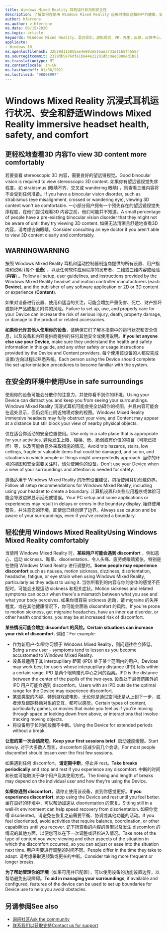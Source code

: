 ```yaml
---
title: Windows Mixed Reality 耳机运行状况和安全性
description: 了解如何在使用 Windows Mixed Reality 应用时使自己和用户的健康、安全、舒适。
author: hferrone
ms.author: v-hferrone
ms.date: 09/15/2020
ms.topic: article
keywords: Windows Mixed Reality，混合现实，虚拟现实，VR，先生，反馈，反馈中心，bug
appliesto:
- Windows 10
ms.openlocfilehash: 32b29d11585bae4e803e516ae3733e1165f45587
ms.sourcegitcommit: 2329db5a76dfe1b844e21291dbc8ee3888ed1b81
ms.translationtype: MT
ms.contentlocale: zh-CN
ms.lasthandoff: 01/08/2021
ms.locfileid: "98008997"
---
```

# <a name="windows-mixed-reality-immersive-headset-health-safety-and-comfort"></a><span data-ttu-id="65249-104">Windows Mixed Reality 沉浸式耳机运行状况、安全和舒适</span><span class="sxs-lookup"><span data-stu-id="65249-104">Windows Mixed Reality immersive headset health, safety, and comfort</span></span>

## <a name="to-view-3d-content-more-comfortably"></a><span data-ttu-id="65249-105">更轻松地查看3D 内容</span><span class="sxs-lookup"><span data-stu-id="65249-105">To view 3D content more comfortably</span></span>

<span data-ttu-id="65249-106">若要查看 stereoscopic 3D 内容，需要良好的望远镜视觉。</span><span class="sxs-lookup"><span data-stu-id="65249-106">Good binocular vision is required to view stereoscopic 3D content.</span></span> <span data-ttu-id="65249-107">如果你有望远镜视觉失序程度，如 strabismus (眼睛不齐、交叉或 wandering 眼睛) ，则查看三维内容将不会受到任何准备。</span><span class="sxs-lookup"><span data-stu-id="65249-107">If you have a binocular vision disorder, such as strabismus (eye misalignment, crossed or wandering eye), viewing 3D content won't be comfortable.</span></span> <span data-ttu-id="65249-108">一小部分用户拥有一个预先存在的望远镜视觉失序程度，在他们尝试观看3D 内容之前，他们可能并不知道。</span><span class="sxs-lookup"><span data-stu-id="65249-108">A small percentage of people have a pre-existing binocular vision disorder that they might not be aware of until they try viewing 3D content.</span></span> <span data-ttu-id="65249-109">如果无法清晰且舒适地查看3D 内容，请考虑咨询眼睛。</span><span class="sxs-lookup"><span data-stu-id="65249-109">Consider consulting an eye doctor if you aren't able to view 3D content clearly and comfortably.</span></span>

## <a name="warning"></a><span data-ttu-id="65249-110">WARNING</span><span class="sxs-lookup"><span data-stu-id="65249-110">WARNING</span></span>

<span data-ttu-id="65249-111">按照 Windows Mixed Reality 耳机和运动控制器制造商提供的所有设置、用户指南和说明 (每个 **设备**) ，以及任何软件应用程序的发布者、二维或三维内容或经验 (**内容**) 。</span><span class="sxs-lookup"><span data-stu-id="65249-111">Follow all setup, user guidelines, and instructions provided by the Windows Mixed Reality headset and motion controller manufacturers (each **Device**), and the publisher of any software application or 2D or 3D content or experience (**Content**).</span></span>

<span data-ttu-id="65249-112">如果对设备进行设置、使用和适当的关注，可能会增加严重伤害、死亡、财产损坏或损坏产品或相关附件的风险。</span><span class="sxs-lookup"><span data-stu-id="65249-112">Failure to set up, use, and properly care for your Device can increase the risk of serious injury, death, property damage, or damage to the product or related accessories.</span></span>

<span data-ttu-id="65249-113">**如果你允许其他人使用你的设备**，请确保它们了解本指南中的运行状况和安全信息，以及设备和内容提供商提供的任何其他安全或使用说明。</span><span class="sxs-lookup"><span data-stu-id="65249-113">**If you let anyone else use your Device**, make sure they understand the health and safety information in this guide, and any other safety or usage instructions provided by the Device and Content providers.</span></span> <span data-ttu-id="65249-114">每个使用该设备的人都应完成设置/方向过程以熟悉系统。</span><span class="sxs-lookup"><span data-stu-id="65249-114">Each person using the Device should complete the set up/orientation procedures to become familiar with the system.</span></span>

## <a name="use-in-safe-surroundings"></a><span data-ttu-id="65249-115">在安全的环境中使用</span><span class="sxs-lookup"><span data-stu-id="65249-115">Use in safe surroundings</span></span>

<span data-ttu-id="65249-116">使用你的设备可能会分散你的注意力，并使你看不到你的环境。</span><span class="sxs-lookup"><span data-stu-id="65249-116">Using your Device can distract you and keep you from seeing your surroundings.</span></span> <span data-ttu-id="65249-117">Windows Mixed Reality 沉浸式耳机可能会完全妨碍你的视图，并且内容可能会在远处显示，但仍会阻止附近物理对象的视图。</span><span class="sxs-lookup"><span data-stu-id="65249-117">Windows Mixed Reality immersive headsets may fully obstruct your view, and Content may appear at a distance but still block your view of nearby physical objects.</span></span>

<span data-ttu-id="65249-118">仅在适合你活动的安全位置使用。</span><span class="sxs-lookup"><span data-stu-id="65249-118">Use only in a safe place that is appropriate for your activities.</span></span> <span data-ttu-id="65249-119">避免发生上限、楼梯、低、脆弱或有价值的项目（可能已损坏）等，以及可能会意外采取措施的情况。</span><span class="sxs-lookup"><span data-stu-id="65249-119">Avoid trip hazards, stairs, low ceilings, fragile or valuable items that could be damaged, and so on, and situations in which people or things might unexpectedly approach.</span></span> <span data-ttu-id="65249-120">当你的环境的视图和安全需要关注时，请勿使用你的设备。</span><span class="sxs-lookup"><span data-stu-id="65249-120">Don't use your Device when a view of your surroundings and attention is needed for safety.</span></span>

<span data-ttu-id="65249-121">遵循适用于 Windows Mixed Reality 的所有设置建议，包括使用耳机创建边界。</span><span class="sxs-lookup"><span data-stu-id="65249-121">Follow all setup recommendations for Windows Mixed Reality, including using your headset to create a boundary.</span></span> <span data-ttu-id="65249-122">计算机设置和某些应用程序或体验可能会导致边界显示延迟或错误。</span><span class="sxs-lookup"><span data-stu-id="65249-122">Your PC setup and some applications or experiences may result in delays or errors in the boundary display.</span></span> <span data-ttu-id="65249-123">始终使用警告，并注意您的环境，即使您已经创建了边界。</span><span class="sxs-lookup"><span data-stu-id="65249-123">Always use caution and be aware of your surroundings, even if you've created a boundary.</span></span>

## <a name="using-windows-mixed-reality-comfortably"></a><span data-ttu-id="65249-124">轻松使用 Windows Mixed Reality</span><span class="sxs-lookup"><span data-stu-id="65249-124">Using Windows Mixed Reality comfortably</span></span>

<span data-ttu-id="65249-125">当使用 Windows Mixed Reality 时，**某些用户可能会遇到 discomfort** ，例如恶心、运动 sickness、眩晕、disorientation、令人头痛、疲劳或眼睛紧张，特别是在使用 Windows Mixed Reality 进行调整时。</span><span class="sxs-lookup"><span data-stu-id="65249-125">**Some people may experience discomfort** such as nausea, motion sickness, dizziness, disorientation, headache, fatigue, or eye strain when using Windows Mixed Reality, particularly as they adjust to using it.</span></span> <span data-ttu-id="65249-126">当你所看到的内容与你的身体的感觉不匹配时，可能会出现运动 sickness 和相关症状。</span><span class="sxs-lookup"><span data-stu-id="65249-126">Motion sickness and related symptoms can occur when there's a mismatch between what you see and what your body perceives.</span></span> <span data-ttu-id="65249-127">如果你很容易 sickness 运动，请 migraine 的失序程度，或在其他健康情况下，你可能会面临 discomfort 的风险。</span><span class="sxs-lookup"><span data-stu-id="65249-127">If you're prone to motion sickness, get migraine headaches, have an inner ear disorder, or other health conditions, you may be at increased risk of discomfort.</span></span>

<span data-ttu-id="65249-128">**某些情况可能会增加 discomfort 的风险。**</span><span class="sxs-lookup"><span data-stu-id="65249-128">**Certain situations can increase your risk of discomfort.**</span></span> <span data-ttu-id="65249-129">例如：</span><span class="sxs-lookup"><span data-stu-id="65249-129">For example:</span></span>

* <span data-ttu-id="65249-130">作为新用户-如果你习惯于 Windows Mixed Reality，则问题往往会降低。</span><span class="sxs-lookup"><span data-stu-id="65249-130">Being a new user - symptoms tend to lessen as you become accustomed to Windows Mixed Reality.</span></span>
* <span data-ttu-id="65249-131">设备最适用于其 interpupillary 距离 (IPD) 处于某个范围内的用户。</span><span class="sxs-lookup"><span data-stu-id="65249-131">Devices may work best for users whose interpupillary distance (IPD) falls within a certain range.</span></span> <span data-ttu-id="65249-132">IPD 是两个眼睛瞳孔中心之间的距离。</span><span class="sxs-lookup"><span data-stu-id="65249-132">IPD is the distance between the center of the pupils of the two eyes.</span></span> <span data-ttu-id="65249-133">设备处于最佳范围外的 IPD 用户可能会遇到 discomfort。</span><span class="sxs-lookup"><span data-stu-id="65249-133">Users with an IPD outside the optimal range for the Device may experience discomfort.</span></span>
* <span data-ttu-id="65249-134">某些类型的内容、特别游戏或电影，无论你是通过空间还是从上到下一步，或者涉及跟踪移动对象的交互，都可以感觉。</span><span class="sxs-lookup"><span data-stu-id="65249-134">Certain types of content, particularly games, or movies that make you feel as if you're moving through space or looking down from above, or interactions that involve tracking moving objects.</span></span>
* <span data-ttu-id="65249-135">将设备用于长时间段而不中断。</span><span class="sxs-lookup"><span data-stu-id="65249-135">Using the Device for extended periods without a break.</span></span>

<span data-ttu-id="65249-136">**让您的第一次会话简短**。</span><span class="sxs-lookup"><span data-stu-id="65249-136">**Keep your first sessions brief**.</span></span> <span data-ttu-id="65249-137">启动速度缓慢。</span><span class="sxs-lookup"><span data-stu-id="65249-137">Start slowly.</span></span> <span data-ttu-id="65249-138">对于大多数人而言，discomfort 应减少前几个会话。</span><span class="sxs-lookup"><span data-stu-id="65249-138">For most people discomfort should lessen over the first few sessions.</span></span>

<span data-ttu-id="65249-139">如果遇到任何 discomfort，**请定期中断**，停止并 rest。</span><span class="sxs-lookup"><span data-stu-id="65249-139">**Take breaks periodically** and stop and rest if you experience any discomfort.</span></span> <span data-ttu-id="65249-140">中断的时间和长度可能取决于单个用户及其使用方式。</span><span class="sxs-lookup"><span data-stu-id="65249-140">The timing and length of breaks may depend on the individual user and how they're using the Device.</span></span>

<span data-ttu-id="65249-141">**如果你遇到 discomfort**，请停止使用该设备，直到你感觉更好。</span><span class="sxs-lookup"><span data-stu-id="65249-141">**If you experience discomfort**, stop using the Device and rest until you feel better.</span></span> <span data-ttu-id="65249-142">坐在良好的环境中，可以帮助加速从 disorientation 的恢复。</span><span class="sxs-lookup"><span data-stu-id="65249-142">Sitting still in a well-lit environment can help speed recovery from disorientation.</span></span> <span data-ttu-id="65249-143">如果你觉得 disoriented，请避免在恢复之前需要平衡、协调或其他功能的活动。</span><span class="sxs-lookup"><span data-stu-id="65249-143">If you feel disoriented, avoid activities that require balance, coordination, or other capabilities until you recover.</span></span> <span data-ttu-id="65249-144">记下所查看的内容的类型以及发生 discomfort 的情况的其他方面，以便您可以在下一次调整或轻松进入情况。</span><span class="sxs-lookup"><span data-stu-id="65249-144">Take note of the type of content you were viewing and other aspects of the situation in which the discomfort occurred, so you can adjust or ease into the situation next time.</span></span> <span data-ttu-id="65249-145">用户需要进行调整的时间不同。</span><span class="sxs-lookup"><span data-stu-id="65249-145">People differ in the time they take to adapt.</span></span> <span data-ttu-id="65249-146">请考虑采取更频繁或更长的中断。</span><span class="sxs-lookup"><span data-stu-id="65249-146">Consider taking more frequent or longer breaks.</span></span>

<span data-ttu-id="65249-147">**为了帮助管理你的环境**（如果可用并已配置），可以使用设备的功能设置边界，以帮助避免出现障碍。</span><span class="sxs-lookup"><span data-stu-id="65249-147">**To aid in managing your surroundings**, if available and configured, features of the device can be used to set up boundaries for Device use to help you avoid obstacles.</span></span>


## <a name="see-also"></a><span data-ttu-id="65249-148">另请参阅</span><span class="sxs-lookup"><span data-stu-id="65249-148">See also</span></span>
* [<span data-ttu-id="65249-149">询问社区</span><span class="sxs-lookup"><span data-stu-id="65249-149">Ask the community</span></span>](https://answers.microsoft.com)
* [<span data-ttu-id="65249-150">联系我们以获取支持</span><span class="sxs-lookup"><span data-stu-id="65249-150">Contact us for support</span></span>](https://support.microsoft.com/contactus/)